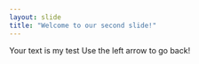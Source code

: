 ```yaml
---
layout: slide
title: "Welcome to our second slide!"
---
```

Your text is my test
Use the left arrow to go back!
